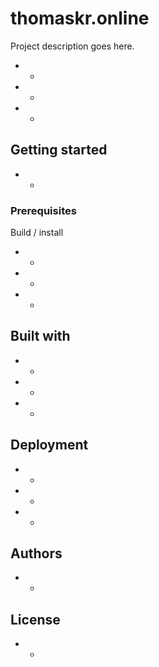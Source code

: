 # thomaskr.online

Project description goes here.

* -
* -
* -

## Getting started

* -

### Prerequisites

Build / install

* -
* -
* -

## Built with

* -
* -
* -

## Deployment

* -
* -
* -

## Authors

* -

## License

* -
